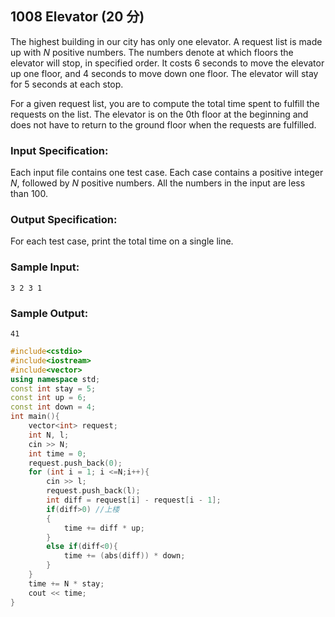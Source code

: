 ## 1008 Elevator (20 分)

The highest building in our city has only one elevator. A request list is made up with *N* positive numbers. The numbers denote at which floors the elevator will stop, in specified order. It costs 6 seconds to move the elevator up one floor, and 4 seconds to move down one floor. The elevator will stay for 5 seconds at each stop.

For a given request list, you are to compute the total time spent to fulfill the requests on the list. The elevator is on the 0th floor at the beginning and does not have to return to the ground floor when the requests are fulfilled.

### Input Specification:

Each input file contains one test case. Each case contains a positive integer *N*, followed by *N* positive numbers. All the numbers in the input are less than 100.

### Output Specification:

For each test case, print the total time on a single line.

### Sample Input:

```in
3 2 3 1
```

### Sample Output:

```out
41
```

```C++
#include<cstdio>
#include<iostream>
#include<vector>
using namespace std;
const int stay = 5;
const int up = 6;
const int down = 4;
int main(){
    vector<int> request;
    int N, l;
    cin >> N;
    int time = 0;
    request.push_back(0);
    for (int i = 1; i <=N;i++){
        cin >> l;
        request.push_back(l);
        int diff = request[i] - request[i - 1];
        if(diff>0) //上楼
        {
            time += diff * up;
        }
        else if(diff<0){
            time += (abs(diff)) * down;
        }
    }
    time += N * stay;
    cout << time;
}
```

